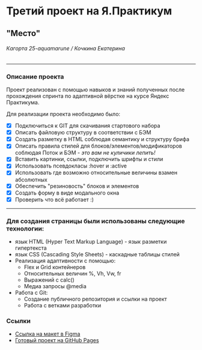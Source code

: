 # Третий проект на Я.Практикум
## "Место"

###### Кагортa 25-aquamarune / Кочкина Екатерина
___________________________
### Описание проекта

Проект реализован с помощью навыков и знаний полученных
после прохождения спринта по адаптивной вёрстке на курсе Яндекс Практикума.

Для реализации проекта необходимо было:
- [x] Подключиться к GIT для скачивания стартового набора
- [x] Описать файловую структуру в соответствии с БЭМ
- [x] Создать разметку в HTML соблюдая семантику и структуру брифа
- [x] Описать правила стилей для блоков/элементов/модификаторов соблюдая Поток и БЭМ - _это вам не куличики лепить!_
- [x] Вставить картинки, ссылки, подключить шрифты и стили
- [x] Использовать псевдокласы :hover и :active
- [x] Использовать где возможно относительные величины взамен абсолютных
- [x] Обеспечить "резиновость" блоков и элементов
- [x] Создать форму в виде модального окна
- [x] Проверить что всё работает :)
___________________________
### Для создания страницы были использованы следующие технологии:

- язык HTML (Hyper Text Markup Language) - язык разметки гипертекста
- язык CSS (Cascading Style Sheets) - каскадные таблицы стилей
- Реализация адаптивности с помощью:
    * Flex и Grid контейнеров
    * Относительных величин %, Vh, Vw, fr
    * Выражений с calc()
    * Медиа запросы @media
- Работа с Git:
    * Создание публичного репозитория и ссылки на проект
    * Работа с ветками разработки

### Ссылки
* [Ссылка на макет в Figma](https://www.figma.com/file/2cn9N9jSkmxD84oJik7xL7/JavaScript.-Sprint-4?node-id=0%3A1)
* [Готовый проект на GitHub Pages](https://gudrum1983.github.io/mesto-project/index.html)